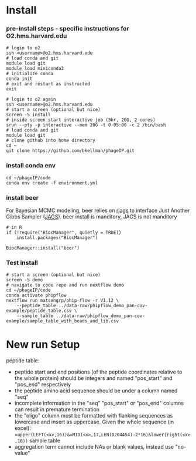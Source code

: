 # Install

### pre-install steps - specific instructions for O2.hms.harvard.edu
```
# login to o2
ssh <username>@o2.hms.harvard.edu
# load conda and git
module load git
module load miniconda3
# initialize conda
conda init
# exit and restart as instructed
exit

# login to o2 again
ssh <username>@o2.hms.harvard.edu
# start a screen (optional but nice)
screen -S install
# inside screen start interactive job (5hr, 20G, 2 cores)
srun --pty -p interactive --mem 20G -t 0-05:00 -c 2 /bin/bash
# load conda and git
module load git
# clone github into home directory
cd ~
git clone https://github.com/bkellman/phageIP.git
```

### install conda env
```
cd ~/phageIP/code
conda env create -f environment.yml
```

### install beer 
For Bayesian MCMC modeling, beer relies on [rjags]([url](https://cran.r-project.org/web/packages/rjags/index.html)) to interface Just Another Gibbs Sampler ([JAGS]([url](https://mcmc-jags.sourceforge.io/))).
beer install is manditory, JAGS is not manditory
```
# in R
if (!require("BiocManager", quietly = TRUE))
    install.packages("BiocManager")

BiocManager::install("beer")
```

### Test install
```
# start a screen (optional but nice)
screen -S demo
# navigate to code repo and run nextflow demo 
cd ~/phageIP/code
conda activate phipflow
nextflow run matsengrp/phip-flow -r V1.12 \
    --peptide_table ../data-raw/phipflow_demo_pan-cov-example/peptide_table.csv \
    --sample_table ../data-raw/phipflow_demo_pan-cov-example/sample_table_with_beads_and_lib.csv
```

# New run Setup

peptide table:
- peptide start and end positions (of the peptide coordinates relative to the whole protein) should be integers and named "pos_start" and "pos_end" respectively
- the peptide amino acid sequence should be under a column named "seq"
- incomplete information in the "seq" "pos_start" or "pos_end" columns can result in premature termination
- the "oligo" column must be formatted with flanking sequences as lowercase and insert as uppercase. Given the whole sequence (in excel): `=upper(LEFT(<x>,16))&=MID(<x>,17,LEN(D204454)-2*16)&lower(right(<x>,16))`
sample table
- aggregation term cannot include NAs or blank values, instead use "no-value"
